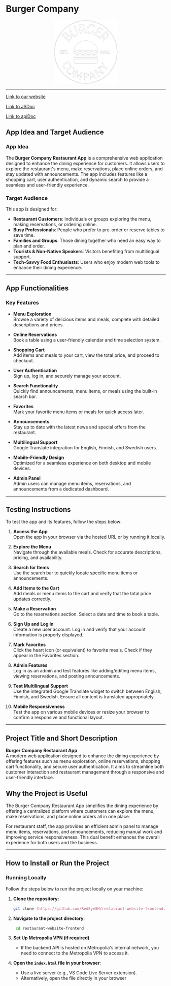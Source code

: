 # Burger Company

<div align="center">
  <img src="./images/logo_trimmed.png" alt="Burger Company" width="200">
</div>

---
[Link to our website](http://10.120.32.59:8000/)

[Link to JSDoc](http://10.120.32.59/app/)

[Link to apiDoc](https://users.metropolia.fi/~quangth/restaurant/out/)

## App Idea and Target Audience

### App Idea

The **Burger Company Restaurant App** is a comprehensive web application designed to enhance the dining experience for customers. It allows users to explore the restaurant's menu, make reservations, place online orders, and stay updated with announcements. The app includes features like a shopping cart, user authentication, and dynamic search to provide a seamless and user-friendly experience.

### Target Audience
This app is designed for:

- **Restaurant Customers**: Individuals or groups exploring the menu, making reservations, or ordering online.
- **Busy Professionals**: People who prefer to pre-order or reserve tables to save time.
- **Families and Groups**: Those dining together who need an easy way to plan and order.
- **Tourists & Non-Native Speakers**: Visitors benefiting from multilingual support.
- **Tech-Savvy Food Enthusiasts**: Users who enjoy modern web tools to enhance their dining experience.

---

## App Functionalities
### Key Features

- **Menu Exploration**  
  Browse a variety of delicious items and meals, complete with detailed descriptions and prices.

- **Online Reservations**  
  Book a table using a user-friendly calendar and time selection system.

- **Shopping Cart**  
  Add items and meals to your cart, view the total price, and proceed to checkout.

- **User Authentication**  
  Sign up, log in, and securely manage your account.

- **Search Functionality**  
  Quickly find announcements, menu items, or meals using the built-in search bar.

- **Favorites**  
  Mark your favorite menu items or meals for quick access later.

- **Announcements**  
  Stay up to date with the latest news and special offers from the restaurant.

- **Multilingual Support**  
  Google Translate integration for English, Finnish, and Swedish users.

- **Mobile-Friendly Design**  
  Optimized for a seamless experience on both desktop and mobile devices.

- **Admin Panel**  
  Admin users can manage menu items, reservations, and announcements from a dedicated dashboard.

---

## Testing Instructions

To test the app and its features, follow the steps below:

1. **Access the App**  
   Open the app in your browser via the hosted URL or by running it locally.

2. **Explore the Menu**  
   Navigate through the available meals. Check for accurate descriptions, pricing, and availability.

3. **Search for Items**  
   Use the search bar to quickly locate specific menu items or announcements.

4. **Add Items to the Cart**  
   Add meals or menu items to the cart and verify that the total price updates correctly.

5. **Make a Reservation**  
   Go to the reservations section. Select a date and time to book a table.

6. **Sign Up and Log In**  
   Create a new user account. Log in and verify that your account information is properly displayed.

7. **Mark Favorites**  
   Click the heart icon (or equivalent) to favorite meals. Check if they appear in the Favorites section.

8. **Admin Features**  
   Log in as an admin and test features like adding/editing menu items, viewing reservations, and posting announcements.

9. **Test Multilingual Support**  
   Use the integrated Google Translate widget to switch between English, Finnish, and Swedish. Ensure all content is translated appropriately.

10. **Mobile Responsiveness**  
    Test the app on various mobile devices or resize your browser to confirm a responsive and functional layout.

---

## Project Title and Short Description
**Burger Company Restaurant App**  
A modern web application designed to enhance the dining experience by offering features such as menu exploration, online reservations, shopping cart functionality, and secure user authentication. It aims to streamline both customer interaction and restaurant management through a responsive and user-friendly interface.

## Why the Project is Useful

The Burger Company Restaurant App simplifies the dining experience by offering a centralized platform where customers can explore the menu, make reservations, and place online orders all in one place. 

For restaurant staff, the app provides an efficient admin panel to manage menu items, reservations, and announcements, reducing manual work and improving service responsiveness. This dual benefit enhances the overall experience for both users and the business.

---
## How to Install or Run the Project

### **Running Locally**

Follow the steps below to run the project locally on your machine:

1. **Clone the repository:**
   ```bash
   git clone [https://github.com/RedEyeSH/restaurant-website-frontend.git]
2. **Navigate to the project directory**:
   ```bash
    cd restaurant-website-frontend
3. **Set Up Metropolia VPN (if required)**
    * If the backend API is hosted on Metropolia's internal network, you need to connect to the Metropolia VPN to access it.
    
4. **Open the `index.html` file in your browser**:
    * Use a live server (e.g., VS Code Live Server extension).
    * Alternatively, open the file directly in your browser

